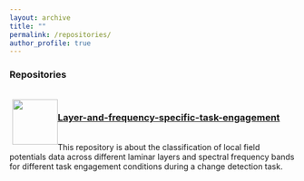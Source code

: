 ```yaml
---
layout: archive
title: ""
permalink: /repositories/
author_profile: true
---
```

 
<h3>Repositories</h3>
</br>

<img style="width:80px; float:left; margin-left: 1%" src="https://gin.g-node.org/repo-avatars/10487"> 
 <div><a href=""><h3>Layer-and-frequency-specific-task-engagement</h3></a> </br>
  This repository is about the classification of local field potentials data across different laminar layers and spectral frequency bands for different task engagement conditions during a change detection task.
 </div>
